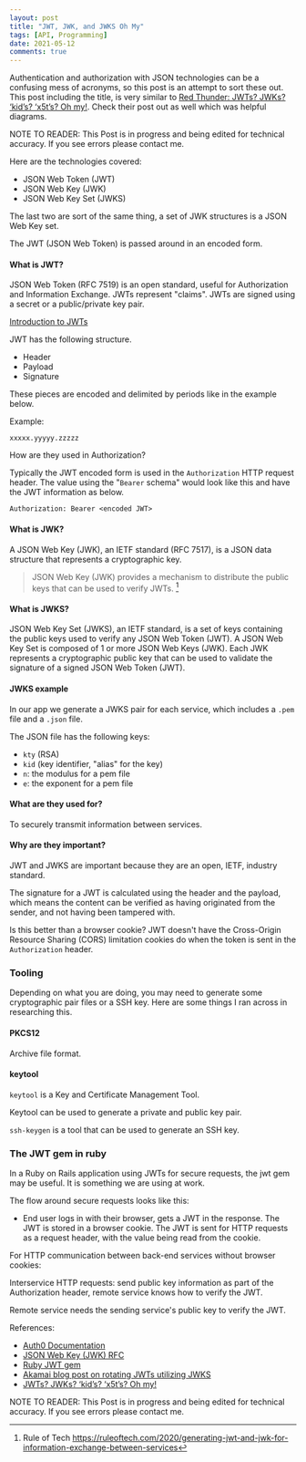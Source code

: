 ```yaml
---
layout: post
title: "JWT, JWK, and JWKS Oh My"
tags: [API, Programming]
date: 2021-05-12
comments: true
---
```


Authentication and authorization with JSON technologies can be a confusing mess of acronyms, so this post is an attempt to sort these out. This post including the title, is very similar to [Red Thunder: JWTs? JWKs? ‘kid’s? ‘x5t’s? Oh my!](https://redthunder.blog/2017/06/08/jwts-jwks-kids-x5ts-oh-my/). Check their post out as well which was helpful diagrams.

NOTE TO READER: This Post is in progress and being edited for technical accuracy. If you see errors please contact me.

Here are the technologies covered:

* JSON Web Token (JWT)
* JSON Web Key (JWK)
* JSON Web Key Set (JWKS)

The last two are sort of the same thing, a set of JWK structures is a JSON Web Key set.

The JWT (JSON Web Token) is passed around in an encoded form.

#### What is JWT?

JSON Web Token (RFC 7519) is an open standard, useful for Authorization and Information Exchange. JWTs represent "claims". JWTs are signed using a secret or a public/private key pair.

[Introduction to JWTs](https://jwt.io/introduction/)

JWT has the following structure.

* Header
* Payload
* Signature

These pieces are encoded and delimited by periods like in the example below.

Example:

`xxxxx.yyyyy.zzzzz`

How are they used in Authorization?

Typically the JWT encoded form is used in the `Authorization` HTTP request header. The value using the "`Bearer` schema" would look like this and have the JWT information as below.

`Authorization: Bearer <encoded JWT>` 


#### What is JWK?

A JSON Web Key (JWK), an IETF standard (RFC 7517), is a JSON data structure that represents a cryptographic key.

> JSON Web Key (JWK) provides a mechanism to distribute the public keys that can be used to verify JWTs. [^ruleoftech]

#### What is JWKS?

JSON Web Key Set (JWKS), an IETF standard, is a set of keys containing the public keys used to verify any JSON Web Token (JWT). A JSON Web Key Set is composed of 1 or more JSON Web Keys (JWK). Each JWK represents a cryptographic public key that can be used to validate the signature of a signed JSON Web Token (JWT).

#### JWKS example

In our app we generate a JWKS pair for each service, which includes a `.pem` file and a `.json` file.

The JSON file has the following keys:

- `kty` (RSA)
- `kid` (key identifier, "alias" for the key)
- `n`: the modulus for a pem file
- `e`: the exponent for a pem file


#### What are they used for?

To securely transmit information between services.


#### Why are they important?

JWT and JWKS are important because they are an open, IETF, industry standard.

The signature for a JWT is calculated using the header and the payload, which means the content can be verified as having originated from the sender, and not having been tampered with.

Is this better than a browser cookie? JWT doesn't have the Cross-Origin Resource Sharing (CORS) limitation cookies do when the token is sent in the `Authorization` header.

### Tooling

Depending on what you are doing, you may need to generate some cryptographic pair files or a SSH key. Here are some things I ran across in researching this.

#### PKCS12

Archive file format.

#### keytool

`keytool` is a Key and Certificate Management Tool.

Keytool can be used to generate a private and public key pair.

`ssh-keygen` is a tool that can be used to generate an SSH key.


### The JWT gem in ruby

In a Ruby on Rails application using JWTs for secure requests, the jwt gem may be useful. It is something we are using at work.

The flow around secure requests looks like this:

- End user logs in with their browser, gets a JWT in the response. The JWT is stored in a browser cookie. The JWT is sent for HTTP requests as a request header, with the value being read from the cookie.

For HTTP communication between back-end services without browser cookies:

Interservice HTTP requests: send public key information as part of the Authorization header, remote service knows how to verify the JWT.

Remote service needs the sending service's public key to verify the JWT.

References:

[^ruleoftech]: Rule of Tech <https://ruleoftech.com/2020/generating-jwt-and-jwk-for-information-exchange-between-services>

* [Auth0 Documentation](https://auth0.com/docs/tokens/json-web-tokens/json-web-key-sets)
* [JSON Web Key (JWK) RFC](https://tools.ietf.org/html/rfc7517)
* [Ruby JWT gem](https://github.com/jwt/ruby-jwt)
* [Akamai blog post on rotating JWTs utilizing JWKS](https://blogs.akamai.com/2019/10/verify-jwt-with-json-web-key-set-jwks-in-api-gateway.html)
* [JWTs? JWKs? ‘kid’s? ‘x5t’s? Oh my!](https://redthunder.blog/2017/06/08/jwts-jwks-kids-x5ts-oh-my/)


NOTE TO READER: This Post is in progress and being edited for technical accuracy. If you see errors please contact me.
